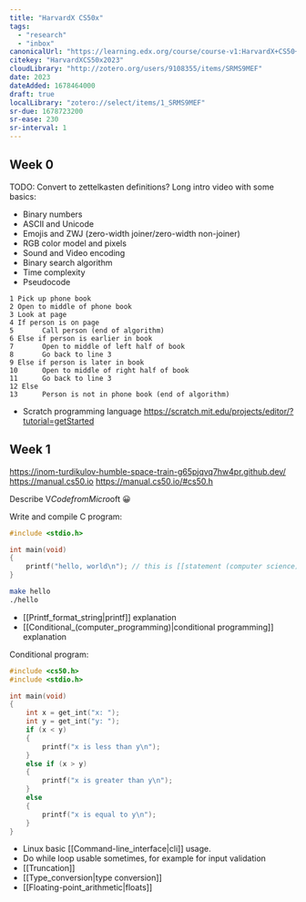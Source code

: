 ```yaml
---
title: "HarvardX CS50x"
tags:
  - "research"
  - "inbox"
canonicalUrl: "https://learning.edx.org/course/course-v1:HarvardX+CS50+X/home"
citekey: "HarvardXCS50x2023"
cloudLibrary: "http://zotero.org/users/9108355/items/SRMS9MEF"
date: 2023
dateAdded: 1678464000
draft: true
localLibrary: "zotero://select/items/1_SRMS9MEF"
sr-due: 1678723200
sr-ease: 230
sr-interval: 1
---
```


## Week 0

TODO: Convert to zettelkasten definitions?
Long intro video with some basics:
- Binary numbers
- ASCII and Unicode
- Emojis and ZWJ (zero-width joiner/zero-width non-joiner)
- RGB color model and pixels
- Sound and Video encoding
- Binary search algorithm
- Time complexity
- Pseudocode
```
1 Pick up phone book
2 Open to middle of phone book
3 Look at page
4 If person is on page
5       Call person (end of algorithm)
6 Else if person is earlier in book
7       Open to middle of left half of book
8       Go back to line 3
9 Else if person is later in book
10      Open to middle of right half of book
11      Go back to line 3
12 Else
13      Person is not in phone book (end of algorithm)
```
- Scratch programming language
<https://scratch.mit.edu/projects/editor/?tutorial=getStarted>


## Week 1

<https://inom-turdikulov-humble-space-train-g65pjqvq7hw4pr.github.dev/>
<https://manual.cs50.io>
<https://manual.cs50.io/#cs50.h>

Describe V$Code from Micro$oft 😀

Write and compile C program:
```c
#include <stdio.h>

int main(void)
{
    printf("hello, world\n"); // this is [[statement (computer science)]]
}
```

```bash
make hello
./hello
```

- [[Printf_format_string|printf]] explanation
- [[Conditional_(computer_programming)|conditional programming]] explanation

Conditional program:
```c
#include <cs50.h>
#include <stdio.h>

int main(void)
{
    int x = get_int("x: ");
    int y = get_int("y: ");
    if (x < y)
    {
        printf("x is less than y\n");
    }
    else if (x > y)
    {
        printf("x is greater than y\n");
    }
    else
    {
        printf("x is equal to y\n");
    }
}
```

- Linux basic [[Command-line_interface|cli]] usage.
- Do while loop usable sometimes, for example for input validation
- [[Truncation]]
- [[Type_conversion|type conversion]]
- [[Floating-point_arithmetic|floats]]
